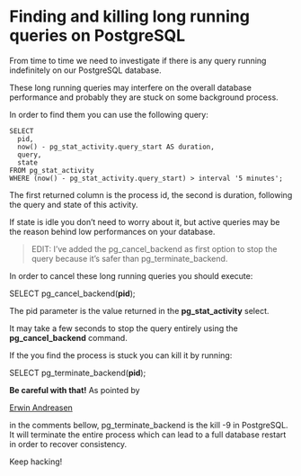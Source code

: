 # Finding and killing long running queries on PostgreSQL

From time to time we need to investigate if there is any query running indefinitely on our PostgreSQL database.

These long running queries may interfere on the overall database performance and probably they are stuck on some background process.

In order to find them you can use the following query:

```
SELECT  
  pid,  
  now() - pg_stat_activity.query_start AS duration,  
  query,  
  state  
FROM pg_stat_activity  
WHERE (now() - pg_stat_activity.query_start) > interval '5 minutes';
```

The first returned column is the process id, the second is duration, following the query and state of this activity.

If state is idle you don’t need to worry about it, but active queries may be the reason behind low performances on your database.

> EDIT: I’ve added the pg_cancel_backend as first option to stop the query because it’s safer than pg_terminate_backend.

In order to cancel these long running queries you should execute:

SELECT pg_cancel_backend(__pid__);

The pid parameter is the value returned in the **pg_stat_activity** select.

It may take a few seconds to stop the query entirely using the **pg_cancel_backend** command.

If the you find the process is stuck you can kill it by running:

SELECT pg_terminate_backend(__pid__);

**Be careful with that!** As pointed by 

[Erwin Andreasen](https://medium.com/u/e9c11ffd8d45?source=post_page-----7c4f0449e86d-----------------------------------)

 in the comments bellow, pg_terminate_backend is the kill -9 in PostgreSQL. It will terminate the entire process which can lead to a full database restart in order to recover consistency.

Keep hacking!